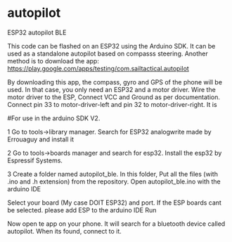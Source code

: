 # autopilot
ESP32 autopilot BLE

This code can be flashed on an ESP32 using the Arduino SDK.
It can be used as a standalone autopilot based on compasss steering. Another method is to download the app:
https://play.google.com/apps/testing/com.sailtactical.autopilot

By downloading this app, the compass, gyro and GPS of the phone will be used. In that case, you only need an ESP32 and a motor driver. Wire the motor driver to the ESP, Connect VCC and Ground as per documentation. Connect pin 33 to motor-driver-left and pin 32 to motor-driver-right. It is

#For use in the arduino SDK V2. 

1 Go to tools->library manager. Search for ESP32 analogwrite made by Errouaguy and install it

2 Go to tools->boards manager and search for esp32. Install the esp32 by Espressif Systems.

3 Create a folder named autopilot_ble.
In this folder, Put all the files (with .ino and .h extension) from the repository.
Open autopilot_ble.ino with the arduino IDE


Select your board (My case DOIT ESP32) and port. If the ESP boards cant be selected. please add ESP to the arduino IDE
Run

Now open te app on your phone. It will search for a bluetooth device called autopilot. When its found, connect to it.
